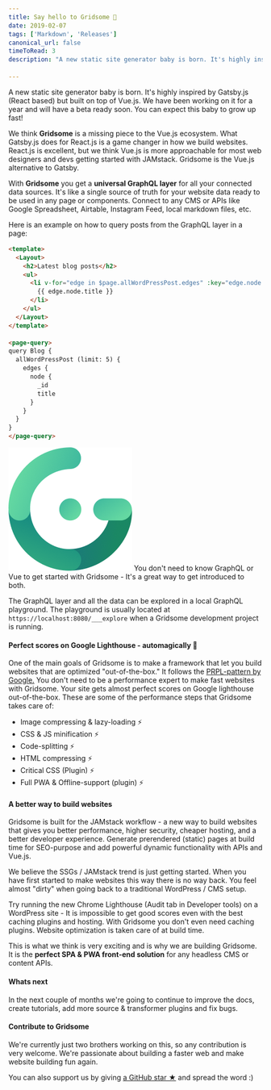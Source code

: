 ```yaml
---
title: Say hello to Gridsome 🎉
date: 2019-02-07
tags: ['Markdown', 'Releases']
canonical_url: false
timeToRead: 3
description: "A new static site generator baby is born. It's highly inspired by Gatsby.js (React based) but built on top of Vue.js. We have been working on it for a year and will have a beta ready soon. You can expect this baby to grow up fast!"

---
```


A new static site generator baby is born. It's highly inspired by Gatsby.js (React based) but built on top of Vue.js. We have been working on it for a year and will have a beta ready soon. You can expect this baby to grow up fast!

We think **Gridsome** is a missing piece to the Vue.js ecosystem. What Gatsby.js does for React.js is a game changer in how we build websites.  React.js is excellent, but we think Vue.js is more approachable for most web designers and devs getting started with JAMstack. Gridsome is the Vue.js alternative to Gatsby.

With **Gridsome** you get a **universal GraphQL layer** for all your connected data sources. It's like a single source of truth for your website data ready to be used in any page or components. Connect to any CMS or APIs like Google Spreadsheet, Airtable, Instagram Feed, local markdown files, etc. 

Here is an example on how to query posts from the GraphQL layer in a page:


```html
<template>
  <Layout>
    <h2>Latest blog posts</h2>
    <ul>
      <li v-for="edge in $page.allWordPressPost.edges" :key="edge.node.id">
        {{ edge.node.title }}
      </li>
    </ul>
  </Layout>
</template>

<page-query>
query Blog {
  allWordPressPost (limit: 5) {
    edges {
      node {
        _id
        title
      }
    }
  }
}
</page-query>
```
![image](../../src/favicon.png)
You don't need to know GraphQL or Vue to get started with Gridsome - It's a great way to get introduced to both.


The GraphQL layer and all the data can be explored in a local GraphQL playground. The playground is usually located at `https://localhost:8080/___explore` when a Gridsome development project is running.




#### Perfect scores on Google Lighthouse - automagically 💚

One of the main goals of Gridsome is to make a framework that let you build websites that are optimized "out-of-the-box." It follows the [PRPL-pattern by Google.](https://developers.google.com/web/fundamentals/performance/prpl-pattern/) You don't need to be a performance expert to make fast websites with Gridsome. Your site gets almost perfect scores on Google lighthouse out-of-the-box. These are some of the performance steps that Gridsome takes care of:

- Image compressing & lazy-loading ⚡️ 
- CSS & JS minification ⚡️ 
- Code-splitting ⚡️ 
- HTML compressing ⚡️ 
- Critical CSS (Plugin) ⚡️ 
- Full PWA & Offline-support (plugin) ⚡️  


#### A better way to build websites

Gridsome is built for the JAMstack workflow - a new way to build websites that gives you better performance, higher security, cheaper hosting, and a better developer experience. Generate prerendered (static) pages at build time for SEO-purpose and add powerful dynamic functionality with APIs and Vue.js.

We believe the SSGs / JAMstack trend is just getting started. When you have first started to make websites this way there is no way back. You feel almost "dirty" when going back to a traditional WordPress / CMS setup. 

Try running the new Chrome Lighthouse (Audit tab in Developer tools) on a WordPress site - It is impossible to get good scores even with the best caching plugins and hosting. With Gridsome you don't even need caching plugins. Website optimization is taken care of at build time.

This is what we think is very exciting and is why we are building Gridsome. It is the **perfect SPA & PWA front-end solution** for any headless CMS or content APIs.


#### Whats next

In the next couple of months we're going to continue to improve the docs, create tutorials, add more source & transformer plugins and fix bugs. 

#### Contribute to Gridsome

We're currently just two brothers working on this, so any contribution is very welcome. We're passionate about building a faster web and make website building fun again.

You can also support us by giving [a GitHub star ★](https://github.com/gridsome/gridsome/stargazers) and spread the word :)
